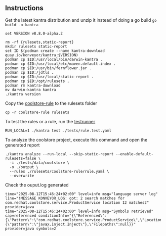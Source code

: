 ## Instructions

Get the latest kantra distribution and unzip it instead of doing a go build `go build -o kantra`
```shell
set VERSION v0.8.0-alpha.2

rm -rf {rulesets,static-report}
mkdir rulesets static-report
set ID $(podman create --name kantra-download quay.io/konveyor/kantra:$VERSION)
podman cp $ID:/usr/local/bin/darwin-kantra .
podman cp $ID:/usr/local/etc/maven.default.index .
podman cp $ID:/usr/bin/fernflower.jar .
podman cp $ID:/jdtls .
podman cp $ID:/usr/local/static-report .
podman cp $ID:/opt/rulesets .
podman rm kantra-download
mv darwin-kantra kantra
./kantra version
```
Copy the [coolstore-rule](coolstore-rule) to the rulesets folder
```shell
cp -r coolstore-rule rulesets
```

To test the rules or a rule, run the [testrunner](https://github.com/konveyor/kantra/blob/main/docs/testrunner.md#running-tests)
```shell
RUN_LOCAL=1 ./kantra test ./tests/rule.test.yaml
```

To analyze the coolstore project, execute this command and open the generated report
```shell
./kantra analyze --run-local --skip-static-report --enable-default-rulesets=false \
  -i ./tests/data/coolstore \
  -o ./output \
  --rules ./rulesets/coolstore-rule/rule.yaml \
  --overwrite  
```
Check the ouput.log generated
```shell
time="2025-08-12T15:46:24+02:00" level=info msg="language server log" line="!MESSAGE KONVEYOR_LOG: got: 2 search matches for com.redhat.coolstore.service.ProductService location 12 matches2" provider=java
time="2025-08-12T15:46:24+02:00" level=info msg="Symbols retrieved" cap=referenced conditionInfo="{\"Referenced\":{\"Pattern\":\"com.redhat.coolstore.service.ProductService\",\"Location\":\"FIELD\",\"annotated\":{\"pattern\":\"javax.inject.Inject\"},\"Filepaths\":null}}" provider=java symbols=2
```



